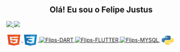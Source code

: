 <h2 align="center">Olá! Eu sou o Felipe Justus</h2> 

<div style="display: inline_block">
  <a href="https://github.com/felipe-justus">
  <img height="120em" src="https://github-readme-stats.vercel.app/api?username=felipe-justus&show_icons=true&theme=dark&include_all_commits=true&count_private=true"/> 
  <img height="120em" src="https://github-readme-stats.vercel.app/api/top-langs/?username=felipe-justus&layout=compact&langs_count=7&theme=dark"/>
</div>
  
<div style="display: inline_block"><br>
  <img align="center" alt="Flips-HTML" height="30" width="40" src="https://raw.githubusercontent.com/devicons/devicon/master/icons/html5/html5-original.svg">
  <img align="center" alt="Flips-CSS" height="30" width="40" src="https://raw.githubusercontent.com/devicons/devicon/master/icons/css3/css3-original.svg">
  <img align="center" alt="Flips-DART" height="80" width="90" src="https://cdn.jsdelivr.net/gh/devicons/devicon/icons/dart/dart-plain-wordmark.svg"">
  <img align="center" alt="Flips-FLUTTER" height="30" width="40" src="https://cdn.jsdelivr.net/gh/devicons/devicon/icons/flutter/flutter-original.svg">
  <img align="center" alt="Flips-MYSQL" height="30" width="40" src="https://cdn.jsdelivr.net/gh/devicons/devicon/icons/mysql/mysql-original.svg"">
  <img align="center" alt="Flips-PYTHON" height="30" width="40" src="https://raw.githubusercontent.com/devicons/devicon/master/icons/python/python-original.svg">
</div>

